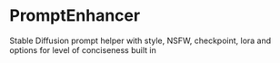 # PromptEnhancer
Stable Diffusion prompt helper with style, NSFW, checkpoint, lora and options for level of conciseness built in
